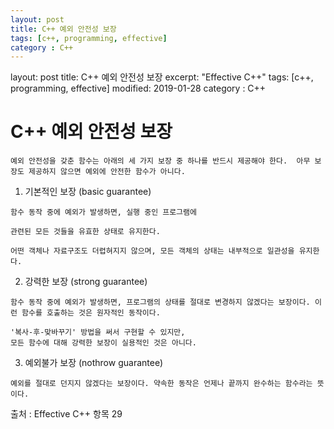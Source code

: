 ```yaml
---
layout: post
title: C++ 예외 안전성 보장
tags: [c++, programming, effective]
category : C++
---
```




layout: post
title: C++ 예외 안전성 보장
excerpt: "Effective C++"
tags: [c++, programming, effective]
modified: 2019-01-28
category : C++



# C++ 예외 안전성 보장

`
예외 안전성을 갖춘 함수는 아래의 세 가지 보장 중 하나를 반드시 제공해야 한다. 
아무 보장도 제공하지 않으면 예외에 안전한 함수가 아니다.
`

1. 기본적인 보장 (basic guarantee)
```
함수 동작 중에 예외가 발생하면, 실행 중인 프로그램에 

관련된 모든 것들을 유효한 상태로 유지한다. 

어떤 객체나 자료구조도 더렵혀지지 않으며, 모든 객체의 상태는 내부적으로 일관성을 유지한다.

```

2. 강력한 보장 (strong guarantee)
```
함수 동작 중에 예외가 발생하면, 프로그램의 상태를 절대로 변경하지 않겠다는 보장이다. 이런 함수를 호출하는 것은 원자적인 동작이다. 

'복사-후-맞바꾸기' 방법을 써서 구현할 수 있지만,
모든 함수에 대해 강력한 보장이 실용적인 것은 아니다.
```

3. 예외불가 보장 (nothrow guarantee)
```
예외를 절대로 던지지 않겠다는 보장이다. 약속한 동작은 언제나 끝까지 완수하는 함수라는 뜻이다. 
```



출처 : Effective C++ 항목 29